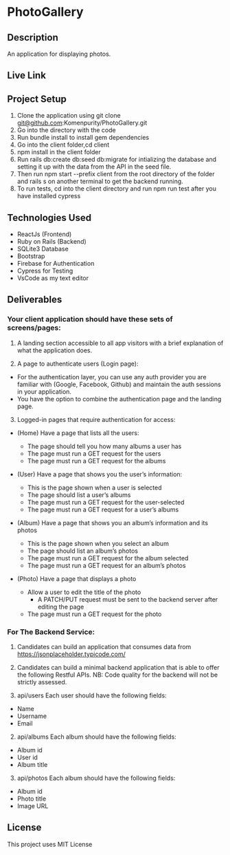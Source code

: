 # PhotoGallery

## Description
An application for displaying photos.

## Live Link


## Project Setup
1. Clone the application using git clone git@github.com:Komenpurity/PhotoGallery.git
2. Go into the directory with the code
3. Run bundle install to install gem dependencies
4. Go into the client folder,cd client
5. npm install in the client folder
6. Run rails db:create db:seed db:migrate for intializing the database and setting it up with the data from the API in the seed file.
7. Then run npm start --prefix client from the root directory of the folder and rails s on another terminal to get the backend running.  
8. To run tests, cd into the client directory and run npm run test after you have installed cypress

## Technologies Used

- ReactJs (Frontend)
- Ruby on Rails (Backend)
- SQLite3 Database
- Bootstrap
- Firebase for Authentication
- Cypress for Testing
- VsCode as my text editor

## Deliverables

### Your client application should have these sets of screens/pages:
1. A landing section accessible to all app visitors with a brief explanation of what
the application does.


2. A page to authenticate users (Login page):
- For the authentication layer, you can use any auth provider you are
familiar with (Google, Facebook, Github) and maintain the auth sessions
in your application.
- You have the option to combine the authentication page and the landing
page.


3. Logged-in pages that require authentication for access:
   
- (Home) Have a page that lists all the users:
   - The page should tell you how many albums a user has
   - The page must run a GET request for the users
   - The page must run a GET request for the albums

- (User) Have a page that shows you the user’s information:
    - This is the page shown when a user is selected
    - The page should list a user’s albums
    - The page must run a GET request for the user-selected
    - The page must run a GET request for a user’s albums

- (Album) Have a page that shows you an album’s information and its
photos
    - This is the page shown when you select an album
    - The page should list an album’s photos
    - The page must run a GET request for the album selected
    - The page must run a GET request for an album’s photos

- (Photo) Have a page that displays a photo
   - Allow a user to edit the title of the photo
      - A PATCH/PUT request must be sent to the backend server
       after editing the page 
   - The page must run a GET request for the photo

 
### For The Backend Service:
1. Candidates can build an application that consumes data from
https://jsonplaceholder.typicode.com/

2. Candidates can build a minimal backend application that is able to offer
the following Restful APIs.
NB: Code quality for the backend will not be strictly assessed.

1. api/users
 Each user should have the following fields:
- Name
- Username
- Email

2. api/albums
 Each album should have the following fields:
- Album id
- User id
- Album title
  
3. api/photos
 Each album should have the following fields:
- Album id
- Photo title
- Image URL

## License

This project uses MIT License
